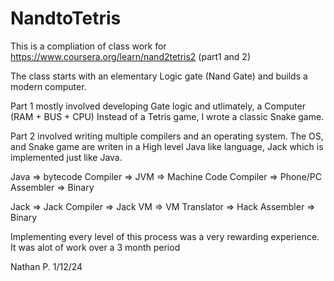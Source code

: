 # NandtoTetris
This is a compliation of class work for https://www.coursera.org/learn/nand2tetris2 (part1 and 2)

The class starts with an elementary Logic gate (Nand Gate) and builds a modern computer. 

Part 1 mostly involved developing Gate logic and utlimately, a Computer (RAM + BUS + CPU)
  Instead of a Tetris game, I wrote a classic Snake game.
  
Part 2 involved writing multiple compilers and an operating system. 
  The OS, and Snake game are writen in a High level Java like language, Jack which is implemented just like Java.

  Java => bytecode Compiler => JVM => Machine Code Compiler => Phone/PC Assembler => Binary
  
  Jack => Jack Compiler          => Jack VM              => VM Translator         => Hack Assembler => Binary


  Implementing every level of this process was a very rewarding experience. It was alot of work over a 3 month period
  
Nathan P.   1/12/24
